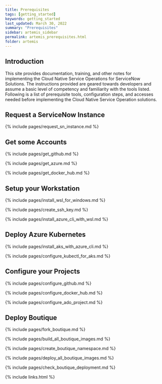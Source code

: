 ```yaml
---
title: Prerequisites
tags: [getting_started]
keywords: getting_started
last_updated: March 30, 2022
summary: "Prerequisites"
sidebar: artemis_sidebar
permalink: artemis_prerequisites.html
folder: artemis
---
```


## Introduction

This site provides documentation, training, and other notes for implementing the Cloud Native Service Operations for ServiceNow Solutions. The instructions provided are geared towards developers and assume a basic level of competency and familiarity with the tools listed. Following is a list of prerequisite tools, configuration steps, and accesses needed before implementing the Cloud Native Service Operation solutions.

## Request a ServiceNow Instance

{% include pages/request_sn_instance.md %}

## Get some Accounts

{% include pages/get_github.md %}

{% include pages/get_azure.md %}

{% include pages/get_docker_hub.md %}

## Setup your Workstation

{% include pages/install_wsl_for_windows.md %}

{% include pages/create_ssh_key.md %}

{% include pages/install_azure_cli_with_wsl.md %}

## Deploy Azure Kubernetes 

{% include pages/install_aks_with_azure_cli.md %}

{% include pages/configure_kubectl_for_aks.md %}

## Configure your Projects

{% include pages/configure_github.md %}

{% include pages/configure_docker_hub.md %}

{% include pages/configure_ado_project.md %}

## Deploy Boutique

{% include pages/fork_boutique.md %}

{% include pages/build_all_boutique_images.md %}

{% include pages/create_boutique_namespace.md %}

{% include pages/deploy_all_boutique_images.md %}

{% include pages/check_boutique_deployment.md %}

{% include links.html %}
